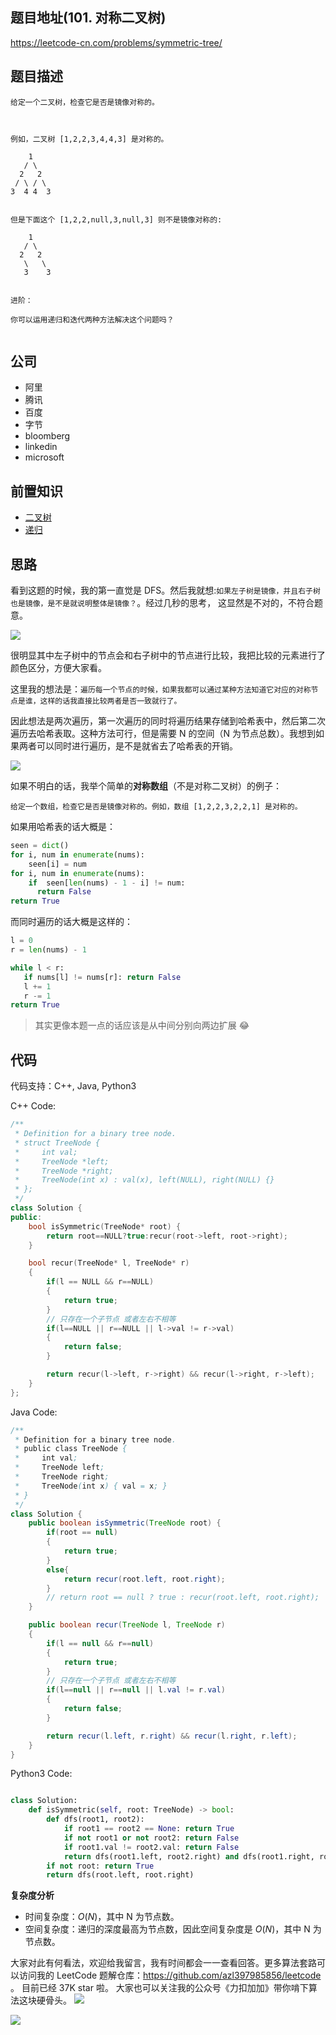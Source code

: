## 题目地址(101. 对称二叉树)

https://leetcode-cn.com/problems/symmetric-tree/

## 题目描述

```
给定一个二叉树，检查它是否是镜像对称的。

 

例如，二叉树 [1,2,2,3,4,4,3] 是对称的。

    1
   / \
  2   2
 / \ / \
3  4 4  3
 

但是下面这个 [1,2,2,null,3,null,3] 则不是镜像对称的:

    1
   / \
  2   2
   \   \
   3    3
 

进阶：

你可以运用递归和迭代两种方法解决这个问题吗？


```

## 公司

- 阿里
- 腾讯
- 百度
- 字节
- bloomberg
- linkedin
- microsoft

## 前置知识

- [二叉树](https://github.com/azl397985856/leetcode/blob/master/thinkings/basic-data-structure.md)
- [递归](https://github.com/azl397985856/leetcode/blob/master/thinkings/dynamic-programming.md)

## 思路

看到这题的时候，我的第一直觉是 DFS。然后我就想:`如果左子树是镜像，并且右子树也是镜像，是不是就说明整体是镜像？`。经过几秒的思考， 这显然是不对的，不符合题意。

![](https://tva1.sinaimg.cn/large/007S8ZIlly1ghlu96e83wj31200iugme.jpg)

很明显其中左子树中的节点会和右子树中的节点进行比较，我把比较的元素进行了颜色区分，方便大家看。

这里我的想法是：`遍历每一个节点的时候，如果我都可以通过某种方法知道它对应的对称节点是谁，这样的话我直接比较两者是否一致就行了。`

因此想法是两次遍历，第一次遍历的同时将遍历结果存储到哈希表中，然后第二次遍历去哈希表取。这种方法可行，但是需要 N 的空间（N 为节点总数）。我想到如果两者可以同时进行遍历，是不是就省去了哈希表的开销。

![](https://tva1.sinaimg.cn/large/007S8ZIlly1ghlu9a7sy7j31a30u0408.jpg)

如果不明白的话，我举个简单的**对称数组**（不是对称二叉树）的例子：

```
给定一个数组，检查它是否是镜像对称的。例如，数组 [1,2,2,3,2,2,1] 是对称的。
```

如果用哈希表的话大概是：

```py
seen = dict()
for i, num in enumerate(nums):
    seen[i] = num
for i, num in enumerate(nums):
    if  seen[len(nums) - 1 - i] != num:
      return False
return True
```

而同时遍历的话大概是这样的：

```py
l = 0
r = len(nums) - 1

while l < r:
   if nums[l] != nums[r]: return False
   l += 1
   r -= 1
return True

```

> 其实更像本题一点的话应该是从中间分别向两边扩展 😂

## 代码

代码支持：C++, Java, Python3

C++ Code:

```c++
/**
 * Definition for a binary tree node.
 * struct TreeNode {
 *     int val;
 *     TreeNode *left;
 *     TreeNode *right;
 *     TreeNode(int x) : val(x), left(NULL), right(NULL) {}
 * };
 */
class Solution {
public:
    bool isSymmetric(TreeNode* root) {
        return root==NULL?true:recur(root->left, root->right);
    }

    bool recur(TreeNode* l, TreeNode* r)
    {
        if(l == NULL && r==NULL)
        {
            return true;
        }
        // 只存在一个子节点 或者左右不相等
        if(l==NULL || r==NULL || l->val != r->val)
        {
            return false;
        }

        return recur(l->left, r->right) && recur(l->right, r->left);
    }
};
```

Java Code:

```java
/**
 * Definition for a binary tree node.
 * public class TreeNode {
 *     int val;
 *     TreeNode left;
 *     TreeNode right;
 *     TreeNode(int x) { val = x; }
 * }
 */
class Solution {
    public boolean isSymmetric(TreeNode root) {
        if(root == null)
        {
            return true;
        }
        else{
            return recur(root.left, root.right);
        }
        // return root == null ? true : recur(root.left, root.right);
    }

    public boolean recur(TreeNode l, TreeNode r)
    {
        if(l == null && r==null)
        {
            return true;
        }
        // 只存在一个子节点 或者左右不相等
        if(l==null || r==null || l.val != r.val)
        {
            return false;
        }

        return recur(l.left, r.right) && recur(l.right, r.left);
    }
}
```

Python3 Code:

```py

class Solution:
    def isSymmetric(self, root: TreeNode) -> bool:
        def dfs(root1, root2):
            if root1 == root2 == None: return True
            if not root1 or not root2: return False
            if root1.val != root2.val: return False
            return dfs(root1.left, root2.right) and dfs(root1.right, root2.left)
        if not root: return True
        return dfs(root.left, root.right)
```

**复杂度分析**

- 时间复杂度：$O(N)$，其中 N 为节点数。
- 空间复杂度：递归的深度最高为节点数，因此空间复杂度是 $O(N)$，其中 N 为节点数。

大家对此有何看法，欢迎给我留言，我有时间都会一一查看回答。更多算法套路可以访问我的 LeetCode 题解仓库：https://github.com/azl397985856/leetcode 。 目前已经 37K star 啦。
大家也可以关注我的公众号《力扣加加》带你啃下算法这块硬骨头。
![](https://tva1.sinaimg.cn/large/007S8ZIlly1gfcuzagjalj30p00dwabs.jpg)

![](https://tva1.sinaimg.cn/large/007S8ZIlly1ghlu9b4p9ej30x20iwjtf.jpg)
